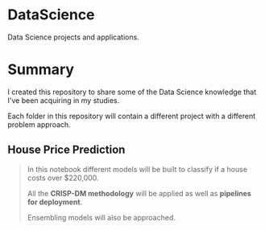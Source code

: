# DataScience
Data Science projects and applications.

# Summary
I created this repository to share some of the Data Science knowledge that I've been acquiring in my studies.

Each folder in this repository will contain a different project with a different problem approach.

## House Price Prediction

>In this notebook different models will be built to classify if a house costs over $220,000.
>
>All the **CRISP-DM methodology** will be applied as well as **pipelines for deployment**.
>
>Ensembling models will also be approached.

